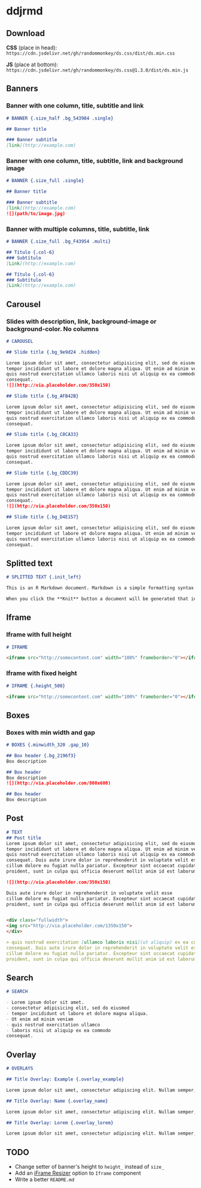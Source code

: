 # ddjrmd

## Download

**CSS** (place in head): `https://cdn.jsdelivr.net/gh/randommonkey/ds.css/dist/ds.min.css`

**JS** (place at bottom):
`https://cdn.jsdelivr.net/gh/randommonkey/ds.css@1.3.0/dist/ds.min.js`
## Banners

### Banner with one column, title, subtitle and link
```markdown
# BANNER {.size_half .bg_543984 .single}

## Banner title

### Banner subtitle
[link](http://example.com)
```
### Banner with one column, title, subtitle, link and background image
```markdown
# BANNER {.size_full .single}

## Banner title

### Banner subtitle
[link](http://example.com)
![](path/to/image.jpg)
```

### Banner with multiple columns, title, subtitle, link
```markdown
# BANNER {.size_full .bg_F43954 .multi}

## Título {.col-6}
### Subtítulo
[Link](http://example.com)

## Título {.col-6}
### Subtítulo
[Link](http://example.com)
```

## Carousel

### Slides with description, link, background-image or background-color. No columns
```markdown
# CAROUSEL

## Slide title {.bg_9e9d24 .hidden}

Lorem ipsum dolor sit amet, consectetur adipisicing elit, sed do eiusmod
tempor incididunt ut labore et dolore magna aliqua. Ut enim ad minim veniam,
quis nostrud exercitation ullamco laboris nisi ut aliquip ex ea commodo
consequat.
![](http://via.placeholder.com/350x150)

## Slide title {.bg_AFB42B}

Lorem ipsum dolor sit amet, consectetur adipisicing elit, sed do eiusmod
tempor incididunt ut labore et dolore magna aliqua. Ut enim ad minim veniam,
quis nostrud exercitation ullamco laboris nisi ut aliquip ex ea commodo
consequat.

## Slide title {.bg_C0CA33}

Lorem ipsum dolor sit amet, consectetur adipisicing elit, sed do eiusmod
tempor incididunt ut labore et dolore magna aliqua. Ut enim ad minim veniam,
quis nostrud exercitation ullamco laboris nisi ut aliquip ex ea commodo
consequat.

## Slide title {.bg_CDDC39}

Lorem ipsum dolor sit amet, consectetur adipisicing elit, sed do eiusmod
tempor incididunt ut labore et dolore magna aliqua. Ut enim ad minim veniam,
quis nostrud exercitation ullamco laboris nisi ut aliquip ex ea commodo
consequat.
![](http://via.placeholder.com/350x150)

## Slide title {.bg_D4E157}

Lorem ipsum dolor sit amet, consectetur adipisicing elit, sed do eiusmod
tempor incididunt ut labore et dolore magna aliqua. Ut enim ad minim veniam,
quis nostrud exercitation ullamco laboris nisi ut aliquip ex ea commodo
consequat.
```
## Splitted text
```markdown
# SPLITTED TEXT {.init_left}

This is an R Markdown document. Markdown is a simple formatting syntax for authoring HTML, PDF,and MS Word documents. For more details on using R Markdown see [here](http://rmarkdown.rstudio.com).

When you click the **Knit** button a document will be generated that includes both content as well as the output of any embedded R code chunks within the document. You can embed an R code chunk like this:
```

## Iframe
### Iframe with full height
```markdown
# IFRAME

<iframe src="http://somecontent.com" width="100%" frameborder="0"></iframe>
```
### Iframe with fixed height
```markdown
# IFRAME {.height_500}

<iframe src="http://somecontent.com" width="100%" frameborder="0"></iframe>
```

## Boxes
### Boxes with min width and gap
```markdown
# BOXES {.minwidth_320 .gap_10}

## Box header {.bg_2196f3}
Box description

## Box header
Box description
![](http://via.placeholder.com/800x600)

## Box header
Box description
```

## Post
```markdown
# TEXT
## Post title
Lorem ipsum dolor sit amet, consectetur adipisicing elit, sed do eiusmod
tempor incididunt ut labore et dolore magna aliqua. Ut enim ad minim veniam,
quis nostrud exercitation ullamco laboris nisi ut aliquip ex ea commodo
consequat. Duis aute irure dolor in reprehenderit in voluptate velit esse
cillum dolore eu fugiat nulla pariatur. Excepteur sint occaecat cupidatat non
proident, sunt in culpa qui officia deserunt mollit anim id est laborum.  

![](http://via.placeholder.com/350x150)

Duis aute irure dolor in reprehenderit in voluptate velit esse
cillum dolore eu fugiat nulla pariatur. Excepteur sint occaecat cupidatat non
proident, sunt in culpa qui officia deserunt mollit anim id est laborum.


<div class="fullwidth">
<img src="http://via.placeholder.com/1350x150">
</div>

> quis nostrud exercitation [ullamco laboris nisi](ut aliquip) ex ea commodo
consequat. Duis aute irure dolor in reprehenderit in voluptate velit esse
cillum dolore eu fugiat nulla pariatur. Excepteur sint occaecat cupidatat non
proident, sunt in culpa qui officia deserunt mollit anim id est laborum.
```

## Search
```markdown
# SEARCH

- Lorem ipsum dolor sit amet.
- consectetur adipisicing elit, sed do eiusmod
- tempor incididunt ut labore et dolore magna aliqua.
- Ut enim ad minim veniam
- quis nostrud exercitation ullamco 
- laboris nisi ut aliquip ex ea commodo
consequat.
```

## Overlay
```markdown
# OVERLAYS

## Title Overlay: Example {.overlay_example}

Lorem ipsum dolor sit amet, consectetur adipiscing elit. Nullam semper, mauris id imperdiet sodales, velit diam gravida leo, nec interdum nisi dolor in nulla. Proin tincidunt purus eu ipsum commodo tincidunt. Phasellus vehicula tempus orci. Proin egestas risus eu euismod eleifend. Aenean scelerisque vehicula lacus sit amet tempor. Etiam nisl nunc, viverra in erat a, facilisis congue ex. Nulla a nisi enim. Maecenas porttitor fringilla convallis.

## Title Overlay: Name {.overlay_name}

Lorem ipsum dolor sit amet, consectetur adipiscing elit. Nullam semper, mauris id imperdiet sodales, velit diam gravida leo, nec interdum nisi dolor in nulla. Proin tincidunt purus eu ipsum commodo tincidunt. Phasellus vehicula tempus orci. Proin egestas risus eu euismod eleifend. Aenean scelerisque vehicula lacus sit amet tempor. Etiam nisl nunc, viverra in erat a, facilisis congue ex. Nulla a nisi enim. Maecenas porttitor fringilla convallis.

## Title Overlay: Lorem {.overlay_lorem}

Lorem ipsum dolor sit amet, consectetur adipiscing elit. Nullam semper, mauris id imperdiet sodales, velit diam gravida leo, nec interdum nisi dolor in nulla. Proin tincidunt purus eu ipsum commodo tincidunt. Phasellus vehicula tempus orci. Proin egestas risus eu euismod eleifend. Aenean scelerisque vehicula lacus sit amet tempor. Etiam nisl nunc, viverra in erat a, facilisis congue ex. Nulla a nisi enim. Maecenas porttitor fringilla convallis.
```

## TODO
- Change setter of banner's height to `height_` instead of `size_`
- Add an [iFrame Resizer](https://github.com/davidjbradshaw/iframe-resizer) option to `Iframe` component
- Write a better `README.md`
